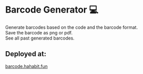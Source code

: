# Barcode Generator :computer:

Generate barcodes based on the code and the barcode format.<br>
Save the barcode as png or pdf.<br>
See all past generated barcodes.<br>

## Deployed at:
[barcode.hahabit.fun](http://barcode.hahabit.fun/)

<!---
- git status (get status of changes)
- git pull (pull changes from main and merges them)
- git fetch (pull changes from mainwithout meging them)
- git clone repository-url (clones the repository to current folder on local machien)
- git add file  (adds file tobe commited)
- git commit -m"message" (stages changes to local repository)
- git push (uploads the changes to github)
- git log (display commit history)

Todo:
- print
-->

